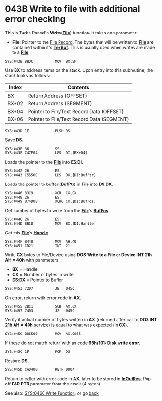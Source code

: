 # 043B Write to file with additional error checking

This is Turbo Pascal's **Write**(**[File](TEXT-FILE-TYPE.md)**) function. It takes one parameter:
- **File**: Pointer to the [File Record](TEXT-FILE-TYPE.md). The bytes that will be written to **[File](TEXT-FILE-TYPE.md)** are contained within it's **[TexBuf](TEXT-FILE-TYPE.md)**. This is usually used when writes are made to a **[File](TEXT-FILE-TYPE.md)**.

```
SYS:043B 8BDC          MOV	BX,SP
```

Use **BX** to address items on the stack. Upon entry into this subroutine, the stack looks as follows:

|Index|Contents                                  |
|-----|------------------------------------------|
|BX   |Return Address (OFFSET)                   |
|BX+02|Return Address (SEGMENT)                  |
|BX+04|Pointer to File/Text Record Data (OFFSET) |
|BX+06|Pointer to File/Text Record Data (SEGMENT)|

```
SYS:043D 1E            PUSH	DS
```

Save **DS**.

```
SYS:043E 36            SS:
SYS:043F C47F04        LES	DI,[BX+04]
```

Loads the pointer to the **[File](TEXT-FILE-TYPE.md)** into **ES**:**DI**.

```
SYS:0442 26            ES:
SYS:0443 C5550C        LDS	DX,[DI:BufPtr]
```

Loads the pointer to buffer (**[BufPtr](TEXT-FILE-TYPE.md)**) in **[File](TEXT-FILE-TYPE.md)** into **DS**:**DX**.

```
SYS:0446 33C9          XOR	CX,CX
SYS:0448 26            ES:
SYS:0449 874D08        XCHG	CX,[DI:BufPos]
```

Get number of bytes to write from the **[File](TEXT-FILE-TYPE.md)**'s **[BufPos](TEXT-FILE-TYPE.md)**.

```
SYS:044C 26            ES:
SYS:044D 8B1D          MOV	BX,[DI:Handle]
```

Get this **[File](TEXT-FILE-TYPE.md)**'s **[Handle](TEXT-FILE-TYPE.md)**.

```
SYS:044F B440          MOV	AH,40
SYS:0451 CD21          INT	21
```

Write **CX** bytes to File/Device using **DOS Write to a File or Device INT 21h AH = 40h** with parameters:
- **BX** = Handle
- **CX** = Number of bytes to write
- **DS**:**DX** = Pointer to Buffer 

```
SYS:0453 7207          JB	045C
```

On error, return with error code in **AX**.

```
SYS:0455 2BC1          SUB	AX,CX
SYS:0457 7403          JZ	045C
```

Verify if actual number of bytes written in **AX** (returned after call to **DOS INT 21h AH = 40h** service) is equal to what was expected (in **CX**).

```
SYS:0459 B86500        MOV	AX,0065
```

If these do not match return with an code **[65h/101: Disk write error](ERROR-CODES.md)**.

```
SYS:045C 1F            POP	DS
```

Restore **DS**.

```
SYS:045D CA0400        RETF	0004
```

Return to caller with error code in **AX**, later to be stored in **[InOutRes](DATA.md)**. Pop-off **FAR PTR** parameter from the stack (4 bytes).

See also: [SYS:0460 Write Function](0460-WRITE-FUNC.md), or go [back](../README.md)